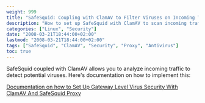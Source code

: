 ```yaml
---
weight: 999
title: "SafeSquid: Coupling with ClamAV to Filter Viruses on Incoming Traffic"
description: "How to set up SafeSquid with ClamAV to scan incoming traffic for viruses and enhance gateway security."
categories: ["Linux", "Security"]
date: "2008-03-21T18:44:00+02:00"
lastmod: "2008-03-21T18:44:00+02:00"
tags: ["SafeSquid", "ClamAV", "Security", "Proxy", "Antivirus"]
toc: true
---
```


SafeSquid coupled with ClamAV allows you to analyze incoming traffic to detect potential viruses. Here's documentation on how to implement this:

[Documentation on how to Set Up Gateway Level Virus Security With ClamAV And SafeSquid Proxy](/pdf/set_up_gateway_level_virus_security_with_clamav_and_safesquid_proxy.pdf)

